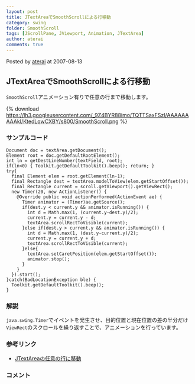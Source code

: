 ```yaml
---
layout: post
title: JTextAreaでSmoothScrollによる行移動
category: swing
folder: SmoothScroll
tags: [JScrollPane, JViewport, Animation, JTextArea]
author: aterai
comments: true
---
```


Posted by [aterai](http://terai.xrea.jp/aterai.html) at 2007-08-13

## JTextAreaでSmoothScrollによる行移動
`SmoothScroll`アニメーション有りで任意の行まで移動します。

{% download https://lh3.googleusercontent.com/_9Z4BYR88imo/TQTTSaxFSzI/AAAAAAAAAkI/KtedLqwCXBY/s800/SmoothScroll.png %}

### サンプルコード
<pre class="prettyprint"><code>Document doc = textArea.getDocument();
Element root = doc.getDefaultRootElement();
int ln = getDestLineNumber(textField, root);
if(ln&lt;0) { Toolkit.getDefaultToolkit().beep(); return; }
try{
  final Element elem = root.getElement(ln-1);
  final Rectangle dest = textArea.modelToView(elem.getStartOffset());
  final Rectangle current = scroll.getViewport().getViewRect();
  new Timer(20, new ActionListener() {
    @Override public void actionPerformed(ActionEvent ae) {
      Timer animator = (Timer)ae.getSource();
      if(dest.y &lt; current.y &amp;&amp; animator.isRunning()) {
        int d = Math.max(1, (current.y-dest.y)/2);
        current.y = current.y - d;
        textArea.scrollRectToVisible(current);
      }else if(dest.y &gt; current.y &amp;&amp; animator.isRunning()) {
        int d = Math.max(1, (dest.y-current.y)/2);
        current.y = current.y + d;
        textArea.scrollRectToVisible(current);
      }else{
        textArea.setCaretPosition(elem.getStartOffset());
        animator.stop();
      }
    }
  }).start();
}catch(BadLocationException ble) {
  Toolkit.getDefaultToolkit().beep();
}
</code></pre>

### 解説
`java.swing.Timer`でイベントを発生させ、目的位置と現在位置の差の半分だけ`ViewRect`のスクロールを繰り返すことで、アニメーションを行っています。

### 参考リンク
- [JTextAreaの任意の行に移動](http://terai.xrea.jp/Swing/GotoLine.html)

<!-- dummy comment line for breaking list -->

### コメント

